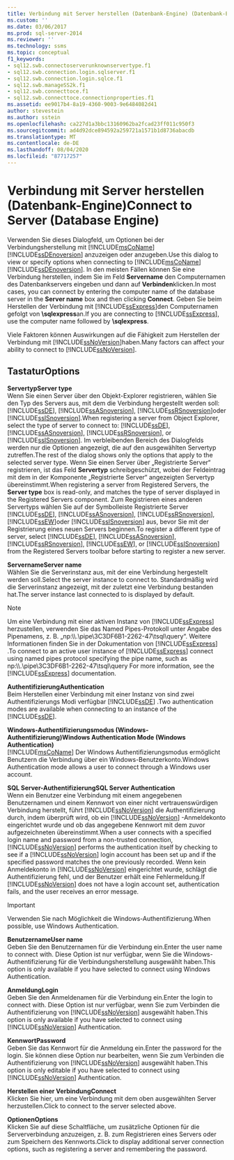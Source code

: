 ```yaml
---
title: Verbindung mit Server herstellen (Datenbank-Engine) (Datenbank-Engine) | Microsoft-Dokumentation
ms.custom: ''
ms.date: 03/06/2017
ms.prod: sql-server-2014
ms.reviewer: ''
ms.technology: ssms
ms.topic: conceptual
f1_keywords:
- sql12.swb.connectoserverunknownservertype.f1
- sql12.swb.connection.login.sqlserver.f1
- sql12.swb.connection.login.sqlce.f1
- sql12.swb.manageSS2k.f1
- sql12.swb.connecttoce.f1
- sql12.swb.connecttoce.connectionproperties.f1
ms.assetid: ee9017b4-8a19-4360-9003-9e6484082d41
author: stevestein
ms.author: sstein
ms.openlocfilehash: ca227d1a3bbc13160962ba2fcad23ff011c950f3
ms.sourcegitcommit: ad4d92dce894592a259721a1571b1d8736abacdb
ms.translationtype: MT
ms.contentlocale: de-DE
ms.lasthandoff: 08/04/2020
ms.locfileid: "87717257"
---
```

# <a name="connect-to-server-database-engine"></a><span data-ttu-id="b4cad-102">Verbindung mit Server herstellen (Datenbank-Engine)</span><span class="sxs-lookup"><span data-stu-id="b4cad-102">Connect to Server (Database Engine)</span></span>
  <span data-ttu-id="b4cad-103">Verwenden Sie dieses Dialogfeld, um Optionen bei der Verbindungsherstellung mit [!INCLUDE[msCoName](../../includes/msconame-md.md)] [!INCLUDE[ssDEnoversion](../../includes/ssdenoversion-md.md)] anzuzeigen oder anzugeben.</span><span class="sxs-lookup"><span data-stu-id="b4cad-103">Use this dialog to view or specify options when connecting to [!INCLUDE[msCoName](../../includes/msconame-md.md)] [!INCLUDE[ssDEnoversion](../../includes/ssdenoversion-md.md)].</span></span> <span data-ttu-id="b4cad-104">In den meisten Fällen können Sie eine Verbindung herstellen, indem Sie im Feld **Servername** den Computernamen des Datenbankservers eingeben und dann auf **Verbinden**klicken.</span><span class="sxs-lookup"><span data-stu-id="b4cad-104">In most cases, you can connect by entering the computer name of the database server in the **Server name** box and then clicking **Connect**.</span></span> <span data-ttu-id="b4cad-105">Geben Sie beim Herstellen der Verbindung mit [!INCLUDE[ssExpress](../../includes/ssexpress-md.md)]den Computernamen gefolgt von **\sqlexpress**an.</span><span class="sxs-lookup"><span data-stu-id="b4cad-105">If you are connecting to [!INCLUDE[ssExpress](../../includes/ssexpress-md.md)], use the computer name followed by **\sqlexpress**.</span></span>  
  
 <span data-ttu-id="b4cad-106">Viele Faktoren können Auswirkungen auf die Fähigkeit zum Herstellen der Verbindung mit [!INCLUDE[ssNoVersion](../../includes/ssnoversion-md.md)]haben.</span><span class="sxs-lookup"><span data-stu-id="b4cad-106">Many factors can affect your ability to connect to [!INCLUDE[ssNoVersion](../../includes/ssnoversion-md.md)].</span></span>  
  
## <a name="options"></a><span data-ttu-id="b4cad-107">Tastatur</span><span class="sxs-lookup"><span data-stu-id="b4cad-107">Options</span></span>  
 <span data-ttu-id="b4cad-108">**Servertyp**</span><span class="sxs-lookup"><span data-stu-id="b4cad-108">**Server type**</span></span>  
 <span data-ttu-id="b4cad-109">Wenn Sie einen Server über den Objekt-Explorer registrieren, wählen Sie den Typ des Servers aus, mit dem die Verbindung hergestellt werden soll: [!INCLUDE[ssDE](../../includes/ssde-md.md)], [!INCLUDE[ssASnoversion](../../includes/ssasnoversion-md.md)], [!INCLUDE[ssRSnoversion](../../includes/ssrsnoversion-md.md)]oder [!INCLUDE[ssISnoversion](../../includes/ssisnoversion-md.md)].</span><span class="sxs-lookup"><span data-stu-id="b4cad-109">When registering a server from Object Explorer, select the type of server to connect to: [!INCLUDE[ssDE](../../includes/ssde-md.md)], [!INCLUDE[ssASnoversion](../../includes/ssasnoversion-md.md)], [!INCLUDE[ssRSnoversion](../../includes/ssrsnoversion-md.md)], or [!INCLUDE[ssISnoversion](../../includes/ssisnoversion-md.md)].</span></span> <span data-ttu-id="b4cad-110">Im verbleibenden Bereich des Dialogfelds werden nur die Optionen angezeigt, die auf den ausgewählten Servertyp zutreffen.</span><span class="sxs-lookup"><span data-stu-id="b4cad-110">The rest of the dialog shows only the options that apply to the selected server type.</span></span> <span data-ttu-id="b4cad-111">Wenn Sie einen Server über „Registrierte Server“ registrieren, ist das Feld **Servertyp** schreibgeschützt, wobei der Feldeintrag mit dem in der Komponente „Registrierte Server“ angezeigten Servertyp übereinstimmt.</span><span class="sxs-lookup"><span data-stu-id="b4cad-111">When registering a server from Registered Servers, the **Server type** box is read-only, and matches the type of server displayed in the Registered Servers component.</span></span> <span data-ttu-id="b4cad-112">Zum Registrieren eines anderen Servertyps wählen Sie auf der Symbolleiste Registrierte Server [!INCLUDE[ssDE](../../includes/ssde-md.md)], [!INCLUDE[ssASnoversion](../../includes/ssasnoversion-md.md)], [!INCLUDE[ssRSnoversion](../../includes/ssrsnoversion-md.md)], [!INCLUDE[ssEW](../../includes/ssew-md.md)]oder [!INCLUDE[ssISnoversion](../../includes/ssisnoversion-md.md)] aus, bevor Sie mit der Registrierung eines neuen Servers beginnen.</span><span class="sxs-lookup"><span data-stu-id="b4cad-112">To register a different type of server, select [!INCLUDE[ssDE](../../includes/ssde-md.md)], [!INCLUDE[ssASnoversion](../../includes/ssasnoversion-md.md)], [!INCLUDE[ssRSnoversion](../../includes/ssrsnoversion-md.md)], [!INCLUDE[ssEW](../../includes/ssew-md.md)], or [!INCLUDE[ssISnoversion](../../includes/ssisnoversion-md.md)] from the Registered Servers toolbar before starting to register a new server.</span></span>  
  
 <span data-ttu-id="b4cad-113">**Servername**</span><span class="sxs-lookup"><span data-stu-id="b4cad-113">**Server name**</span></span>  
 <span data-ttu-id="b4cad-114">Wählen Sie die Serverinstanz aus, mit der eine Verbindung hergestellt werden soll.</span><span class="sxs-lookup"><span data-stu-id="b4cad-114">Select the server instance to connect to.</span></span> <span data-ttu-id="b4cad-115">Standardmäßig wird die Serverinstanz angezeigt, mit der zuletzt eine Verbindung bestanden hat.</span><span class="sxs-lookup"><span data-stu-id="b4cad-115">The server instance last connected to is displayed by default.</span></span>  
  
> [!NOTE]  
>  <span data-ttu-id="b4cad-116">Um eine Verbindung mit einer aktiven Instanz von [!INCLUDE[ssExpress](../../includes/ssexpress-md.md)] herzustellen, verwenden Sie das Named Pipes-Protokoll unter Angabe des Pipenamens, z. B. „np:\\\\.\pipe\3C3DF6B1-2262-47\tsql\query“. Weitere Informationen finden Sie in der Dokumentation von [!INCLUDE[ssExpress](../../includes/ssexpress-md.md)] .</span><span class="sxs-lookup"><span data-stu-id="b4cad-116">To connect to an active user instance of [!INCLUDE[ssExpress](../../includes/ssexpress-md.md)] connect using named pipes protocol specifying the pipe name, such as np:\\\\.\pipe\3C3DF6B1-2262-47\tsql\query For more information, see the [!INCLUDE[ssExpress](../../includes/ssexpress-md.md)] documentation.</span></span>  
  
 <span data-ttu-id="b4cad-117">**Authentifizierung**</span><span class="sxs-lookup"><span data-stu-id="b4cad-117">**Authentication**</span></span>  
 <span data-ttu-id="b4cad-118">Beim Herstellen einer Verbindung mit einer Instanz von sind zwei Authentifizierungs Modi verfügbar [!INCLUDE[ssDE](../../includes/ssde-md.md)] .</span><span class="sxs-lookup"><span data-stu-id="b4cad-118">Two authentication modes are available when connecting to an instance of the [!INCLUDE[ssDE](../../includes/ssde-md.md)].</span></span>  
  
 <span data-ttu-id="b4cad-119">**Windows-Authentifizierungsmodus (Windows-Authentifizierung)**</span><span class="sxs-lookup"><span data-stu-id="b4cad-119">**Windows Authentication Mode (Windows Authentication)**</span></span>  
 [!INCLUDE[msCoName](../../includes/msconame-md.md)] <span data-ttu-id="b4cad-120">Der Windows Authentifizierungsmodus ermöglicht Benutzern die Verbindung über ein Windows-Benutzerkonto.</span><span class="sxs-lookup"><span data-stu-id="b4cad-120">Windows Authentication mode allows a user to connect through a Windows user account.</span></span>  
  
 <span data-ttu-id="b4cad-121">**SQL Server-Authentifizierung**</span><span class="sxs-lookup"><span data-stu-id="b4cad-121">**SQL Server Authentication**</span></span>  
 <span data-ttu-id="b4cad-122">Wenn ein Benutzer eine Verbindung mit einem angegebenen Benutzernamen und einem Kennwort von einer nicht vertrauenswürdigen Verbindung herstellt, führt [!INCLUDE[ssNoVersion](../../includes/ssnoversion-md.md)] die Authentifizierung durch, indem überprüft wird, ob ein [!INCLUDE[ssNoVersion](../../includes/ssnoversion-md.md)] -Anmeldekonto eingerichtet wurde und ob das angegebene Kennwort mit dem zuvor aufgezeichneten übereinstimmt.</span><span class="sxs-lookup"><span data-stu-id="b4cad-122">When a user connects with a specified login name and password from a non-trusted connection, [!INCLUDE[ssNoVersion](../../includes/ssnoversion-md.md)] performs the authentication itself by checking to see if a [!INCLUDE[ssNoVersion](../../includes/ssnoversion-md.md)] login account has been set up and if the specified password matches the one previously recorded.</span></span> <span data-ttu-id="b4cad-123">Wenn kein Anmeldekonto in [!INCLUDE[ssNoVersion](../../includes/ssnoversion-md.md)] eingerichtet wurde, schlägt die Authentifizierung fehl, und der Benutzer erhält eine Fehlermeldung.</span><span class="sxs-lookup"><span data-stu-id="b4cad-123">If [!INCLUDE[ssNoVersion](../../includes/ssnoversion-md.md)] does not have a login account set, authentication fails, and the user receives an error message.</span></span>  
  
> [!IMPORTANT]  
>  <span data-ttu-id="b4cad-124">Verwenden Sie nach Möglichkeit die Windows-Authentifizierung.</span><span class="sxs-lookup"><span data-stu-id="b4cad-124">When possible, use Windows Authentication.</span></span>  
  
 <span data-ttu-id="b4cad-125">**Benutzername**</span><span class="sxs-lookup"><span data-stu-id="b4cad-125">**User name**</span></span>  
 <span data-ttu-id="b4cad-126">Geben Sie den Benutzernamen für die Verbindung ein.</span><span class="sxs-lookup"><span data-stu-id="b4cad-126">Enter the user name to connect with.</span></span> <span data-ttu-id="b4cad-127">Diese Option ist nur verfügbar, wenn Sie die Windows-Authentifizierung für die Verbindungsherstellung ausgewählt haben.</span><span class="sxs-lookup"><span data-stu-id="b4cad-127">This option is only available if you have selected to connect using Windows Authentication.</span></span>  
  
 <span data-ttu-id="b4cad-128">**Anmeldung**</span><span class="sxs-lookup"><span data-stu-id="b4cad-128">**Login**</span></span>  
 <span data-ttu-id="b4cad-129">Geben Sie den Anmeldenamen für die Verbindung ein.</span><span class="sxs-lookup"><span data-stu-id="b4cad-129">Enter the login to connect with.</span></span> <span data-ttu-id="b4cad-130">Diese Option ist nur verfügbar, wenn Sie zum Verbinden die Authentifizierung von [!INCLUDE[ssNoVersion](../../includes/ssnoversion-md.md)] ausgewählt haben.</span><span class="sxs-lookup"><span data-stu-id="b4cad-130">This option is only available if you have selected to connect using [!INCLUDE[ssNoVersion](../../includes/ssnoversion-md.md)] Authentication.</span></span>  
  
 <span data-ttu-id="b4cad-131">**Kennwort**</span><span class="sxs-lookup"><span data-stu-id="b4cad-131">**Password**</span></span>  
 <span data-ttu-id="b4cad-132">Geben Sie das Kennwort für die Anmeldung ein.</span><span class="sxs-lookup"><span data-stu-id="b4cad-132">Enter the password for the login.</span></span> <span data-ttu-id="b4cad-133">Sie können diese Option nur bearbeiten, wenn Sie zum Verbinden die Authentifizierung von [!INCLUDE[ssNoVersion](../../includes/ssnoversion-md.md)] ausgewählt haben.</span><span class="sxs-lookup"><span data-stu-id="b4cad-133">This option is only editable if you have selected to connect using [!INCLUDE[ssNoVersion](../../includes/ssnoversion-md.md)] Authentication.</span></span>  
  
 <span data-ttu-id="b4cad-134">**Herstellen einer Verbindung**</span><span class="sxs-lookup"><span data-stu-id="b4cad-134">**Connect**</span></span>  
 <span data-ttu-id="b4cad-135">Klicken Sie hier, um eine Verbindung mit dem oben ausgewählten Server herzustellen.</span><span class="sxs-lookup"><span data-stu-id="b4cad-135">Click to connect to the server selected above.</span></span>  
  
 <span data-ttu-id="b4cad-136">**Optionen**</span><span class="sxs-lookup"><span data-stu-id="b4cad-136">**Options**</span></span>  
 <span data-ttu-id="b4cad-137">Klicken Sie auf diese Schaltfläche, um zusätzliche Optionen für die Serververbindung anzuzeigen, z. B. zum Registrieren eines Servers oder zum Speichern des Kennworts.</span><span class="sxs-lookup"><span data-stu-id="b4cad-137">Click to display additional server connection options, such as registering a server and remembering the password.</span></span>  
  
  
